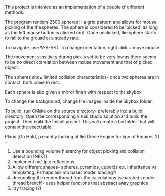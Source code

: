 This project is intented as an implementation of a couple of different methods.

The program renders 2500 spheres in a grid pattern and allows for mouse picking of the the spheres. The sphere is considered to be 'picked' as long as the left mouse button is clicked on it. Once unclicked, the sphere starts to fall to the ground at a steady rate. 

To navigate, use W-A-S-D. To change orientation, right click + move mouse.

The movement sensitivity during pick is set to be very low as there seems to be no direct correlation between mouse movement and that of picked object. 

The spheres show limited collision characteristics- once two spheres are in contact, both come to rest. 

Each sphere is also given a mirror finish with respect to the skybox. 

To change the background, change the images inside the Skybox folder.

To build, run CMake on the source directory- preferably into a build directory.
Open the corresponding visual studio solution and build the project. Then build the Install project. This will create a bin folder that will contain the executable. 


Plans [On Hold, presently looking at the Genie Engine for Age of Empires 2] -
1. Use a bounding volume hierarchy for object picking and collision detection [NEXT]
2. Implement multiple reflections
3. Allow different shapes- spheres, pyramids, cuboids etc. inheritance vs templating. Perhaps assimp based model loading?!
4. decoupling the render thread from the calculations  [separated-render-thread branch]-  uses helper functions that abstract away graphics 
5. ray tracing (?)
